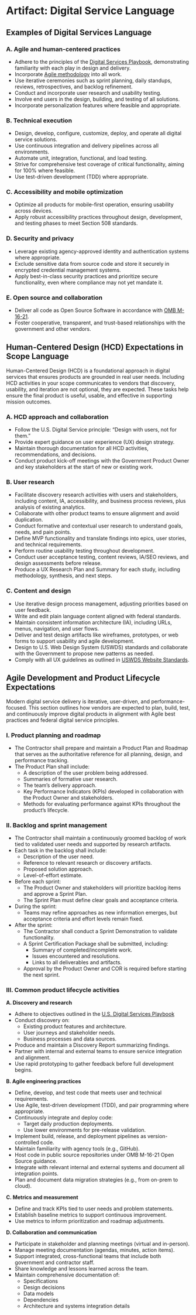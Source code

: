# Artifact: Digital Service Language 

## Examples of Digital Services Language

### A. Agile and human-centered practices

* Adhere to the principles of the [Digital Services Playbook](https://playbook.cio.gov), demonstrating familiarity with each play in design and delivery.
* Incorporate [Agile methodology](https://agilemanifesto.org/) into all work.
* Use iterative ceremonies such as sprint planning, daily standups, reviews, retrospectives, and backlog refinement.
* Conduct and incorporate user research and usability testing.
* Involve end users in the design, building, and testing of all solutions.
* Incorporate personalization features where feasible and appropriate.

### B. Technical execution

* Design, develop, configure, customize, deploy, and operate all digital service solutions.
* Use continuous integration and delivery pipelines across all environments.
* Automate unit, integration, functional, and load testing.
* Strive for comprehensive test coverage of critical functionality, aiming for 100% where feasible.
* Use test-driven development (TDD) where appropriate.

### C. Accessibility and mobile optimization

* Optimize all products for mobile-first operation, ensuring usability across devices.
* Apply robust accessibility practices throughout design, development, and testing phases to meet Section 508 standards.

### D. Security and privacy

* Leverage existing agency-approved identity and authentication systems where appropriate.
* Exclude sensitive data from source code and store it securely in encrypted credential management systems.
* Apply best-in-class security practices and prioritize secure functionality, even where compliance may not yet mandate it.

### E. Open source and collaboration

* Deliver all code as Open Source Software in accordance with [OMB M-16-21](https://obamawhitehouse.archives.gov/sites/default/files/omb/memoranda/2016/m_16_21.pdf).
* Foster cooperative, transparent, and trust-based relationships with the government and other vendors.

## Human-Centered Design (HCD) Expectations in Scope Language

Human-Centered Design (HCD) is a foundational approach in digital services that ensures products are grounded in real user needs. Including HCD activities in your scope communicates to vendors that discovery, usability, and iteration are not optional, they are expected. These tasks help ensure the final product is useful, usable, and effective in supporting mission outcomes.

### A. HCD approach and collaboration

* Follow the U.S. Digital Service principle: “Design with users, not for them.”
* Provide expert guidance on user experience (UX) design strategy.
* Maintain thorough documentation for all HCD activities, recommendations, and decisions.
* Conduct product kick-off meetings with the Government Product Owner and key stakeholders at the start of new or existing work.

### B. User research

* Facilitate discovery research activities with users and stakeholders, including content, IA, accessibility, and business process reviews, plus analysis of existing analytics.
* Collaborate with other product teams to ensure alignment and avoid duplication.
* Conduct formative and contextual user research to understand goals, needs, and pain points.
* Define MVP functionality and translate findings into epics, user stories, and technical requirements.
* Perform routine usability testing throughout development.
* Conduct user acceptance testing, content reviews, IA/SEO reviews, and design assessments before release.
* Produce a UX Research Plan and Summary for each study, including methodology, synthesis, and next steps.

### C. Content and design

* Use iterative design process management, adjusting priorities based on user feedback.
* Write and edit plain language content aligned with federal standards.
* Maintain consistent information architecture (IA), including URLs, menus, navigation, and user flows.
* Deliver and test design artifacts like wireframes, prototypes, or web forms to support usability and agile development.
* Design to U.S. Web Design System (USWDS) standards and collaborate with the Government to propose new patterns as needed.
* Comply with all UX guidelines as outlined in [USWDS Website Standards](https://designsystem.digital.gov/website-standards/).

## Agile Development and Product Lifecycle Expectations

Modern digital service delivery is iterative, user-driven, and performance-focused. This section outlines how vendors are expected to plan, build, test, and continuously improve digital products in alignment with Agile best practices and federal digital service principles.

### I. Product planning and roadmap

* The Contractor shall prepare and maintain a Product Plan and Roadmap that serves as the authoritative reference for all planning, design, and performance tracking.
* The Product Plan shall include:
  * A description of the user problem being addressed.
  * Summaries of formative user research.
  * The team’s delivery approach.
  * Key Performance Indicators (KPIs) developed in collaboration with the Product Owner and stakeholders.
  * Methods for evaluating performance against KPIs throughout the product’s lifecycle.

### II. Backlog and sprint management

* The Contractor shall maintain a continuously groomed backlog of work tied to validated user needs and supported by research artifacts.
* Each task in the backlog shall include:
  * Description of the user need.
  * Reference to relevant research or discovery artifacts.
  * Proposed solution approach.
  * Level-of-effort estimate.
* Before each sprint:
  * The Product Owner and stakeholders will prioritize backlog items and approve a Sprint Plan.
  * The Sprint Plan must define clear goals and acceptance criteria.
* During the sprint:
  * Teams may refine approaches as new information emerges, but acceptance criteria and effort levels remain fixed.
* After the sprint:
  * The Contractor shall conduct a Sprint Demonstration to validate functionality.
  * A Sprint Certification Package shall be submitted, including:
    * Summary of completed/incomplete work.
    * Issues encountered and resolutions.
    * Links to all deliverables and artifacts.
  * Approval by the Product Owner and COR is required before starting the next sprint.

### III. Common product lifecycle activities

**A. Discovery and research**
* Adhere to objectives outlined in the [U.S. Digital Services Playbook](https://playbook.cio.gov)
* Conduct discovery on:
  * Existing product features and architecture.
  * User journeys and stakeholder needs.
  * Business processes and data sources.
* Produce and maintain a Discovery Report summarizing findings.
* Partner with internal and external teams to ensure service integration and alignment.
* Use rapid prototyping to gather feedback before full development begins.

**B. Agile engineering practices**
* Define, develop, and test code that meets user and technical requirements.
* Use Agile, test-driven development (TDD), and pair programming where appropriate.
* Continuously integrate and deploy code:
  * Target daily production deployments.
  * Use lower environments for pre-release validation.
* Implement build, release, and deployment pipelines as version-controlled code.
* Maintain familiarity with agency tools (e.g., GitHub).
* Host code in public source repositories under OMB M-16-21 Open Source guidance.
* Integrate with relevant internal and external systems and document all integration points.
* Plan and document data migration strategies (e.g., from on-prem to cloud).

**C. Metrics and measurement**
* Define and track KPIs tied to user needs and problem statements.
* Establish baseline metrics to support continuous improvement.
* Use metrics to inform prioritization and roadmap adjustments.

**D. Collaboration and communication**
* Participate in stakeholder and planning meetings (virtual and in-person).
* Manage meeting documentation (agendas, minutes, action items).
* Support integrated, cross-functional teams that include both government and contractor staff.
* Share knowledge and lessons learned across the team.
* Maintain comprehensive documentation of:
  * Specifications
  * Design decisions
  * Data models
  * Dependencies
  * Architecture and systems integration details
